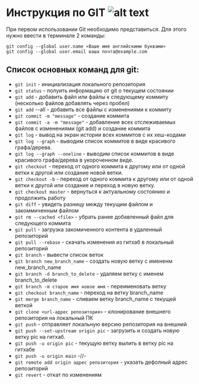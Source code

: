 # Инструкция по GIT ![alt text](https://encrypted-tbn0.gstatic.com/images?q=tbn:ANd9GcSZzSAvDRagCEYQ8KAcmBGBgVxChRHr1HE9zsIh9HL0fArqzxLFEy1j6XWCWRspfIWIlCw&usqp=CAU)

При первом использовании Git необходимо представиться.
Для этого нужно ввести в терминале 2 команды:
```
git config --global user.name «Ваше имя английскими буквами» 
git config --global user.email ваша почта@example.com
```

## Список основных команд для git:
* `git init` - инициализация локального репозитория
* `git status` - полуить информацию от git о текущем состоянии
* `git add` - добавить файл или файлы к следующему коммиту (несколько файлов добавлять через пробел)
* `git add` --all - добавить все файлы с изменениями к коммиту
* `git commit -m "message"` - создание коммита
* `git commit -a -m "message"` - добавление всех отслеживаемых файлов с изменениями (git add) и создание коммита
* `git log` - вывод на экран истории всех коммитов с их хеш-кодами
* `git log --graph` - выводим список коммитов в виде красивого графа/дерева.
* `git log --graph --oneline` - выводим список коммитов в виде красивого графа/дерева в укороченном виде.
* `git checkout` - переход от одного коммита к другому или от одной ветки к другой или создание новой ветки.
* `git checkout -b` - переход от одного коммита к другому или от одной ветки к другой или создание и переход в новую ветку.
* `git checkout master` - вернуться к актуальному состоянию и продолжить работу
* `git diff` - увидеть разницу между текущим файлом и закоммиченным файлом
* `git rm --cached <file>` - убрать ранее добавленный файл для следующего коммита
* `git pull` - загрузка закомиченного контента в удаленный репозиторий
* `git pull --rebase` - скачать изменения из гитхаб в локальный репозиторий
* `git branch` - вывести список веток
* `git branch new_branch_name` - создать новую ветку с имененм new_branch_name
* `git branch -d branch_to_delete` - удаляем ветку с именем branch_to_delete
* `git branch -m старое имя новое имя` - переименовать ветку
* `git checkout branch_name` - переход на ветку branch_name
* `git merge branch_name` - сливаем ветку branch_name с текущей веткой
* `git clone <url-адрес репозитория>` - клонирование внешнего репозитория на локальный ПК
* `git push` - отправляет локальную версию репозитория на внешний
* `git push --set-upstream origin pic` - загрузить и создать новую ветку pic на гитхаб.
* `git push -u origin pic` - текущую ветку вылить в ветку pic на гитхабе
* `git push -u origin main` -//-
* `git remote add origin адрес репозитория` - указать дефолный адрес репозиторий
* `git revert` - откат по изменениям
 